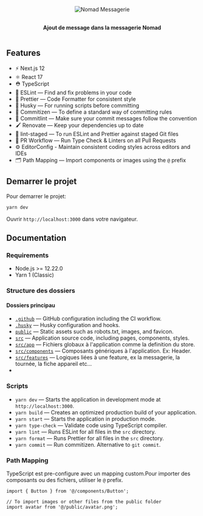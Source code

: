 <p align="center">
  <img src="https://nomad.ads31.com/static/media/logo.add6073d.svg" alt="Nomad Messagerie">
</p>

<br />

<div align="center"><strong>Ajout de message dans la messagerie Nomad</strong></div>

<br />

## Features

- ⚡️ Next.js 12
- ⚛️ React 17
- ⛑ TypeScript
- 📏 ESLint — Find and fix problems in your code
- 💖 Prettier — Code Formatter for consistent style
- 🐶 Husky — For running scripts before committing
- 📄 Commitizen — To define a standard way of committing rules
- 🚓 Commitlint — Make sure your commit messages follow the convention
- 🖌 Renovate — Keep your dependencies up to date
- 🚫 lint-staged — To run ESLint and Prettier against staged Git files
- 👷 PR Workflow — Run Type Check & Linters on all Pull Requests
- ⚙️ EditorConfig - Maintain consistent coding styles across editors and IDEs
- 🗂 Path Mapping — Import components or images using the `@` prefix

## Demarrer le projet

Pour demarrer le projet:

```bash
yarn dev
```

Ouvrir `http://localhost:3000` dans votre navigateur.

## Documentation

### Requirements

- Node.js >= 12.22.0
- Yarn 1 (Classic)

### Structure des dossiers

#### Dossiers principau
- [`.github`](.github) — GitHub configuration including the CI workflow.<br>
- [`.husky`](.husky) — Husky configuration and hooks.<br>
- [`public`](./public) — Static assets such as robots.txt, images, and favicon.<br>
- [`src`](./src) — Application source code, including pages, components, styles.
- [`src/app`](./src/app) — Fichiers globaux à l'application comme la definition du store.
- [`src/components`](./src/components) — Composants génériques à l'application. Ex: Header.
- [`src/features`](./src/components) — Logiques liées à une feature, ex la messagerie, la tournée, la fiche appareil etc... 
- 

### Scripts

- `yarn dev` — Starts the application in development mode at `http://localhost:3000`.
- `yarn build` — Creates an optimized production build of your application.
- `yarn start` — Starts the application in production mode.
- `yarn type-check` — Validate code using TypeScript compiler.
- `yarn lint` — Runs ESLint for all files in the `src` directory.
- `yarn format` — Runs Prettier for all files in the `src` directory.
- `yarn commit` — Run commitizen. Alternative to `git commit`.

### Path Mapping

TypeScript est pre-configure avec un mapping custom.Pour importer des composants ou des fichiers, utiliser le `@` prefix.

```tsx
import { Button } from '@/components/Button';

// To import images or other files from the public folder
import avatar from '@/public/avatar.png';
```


